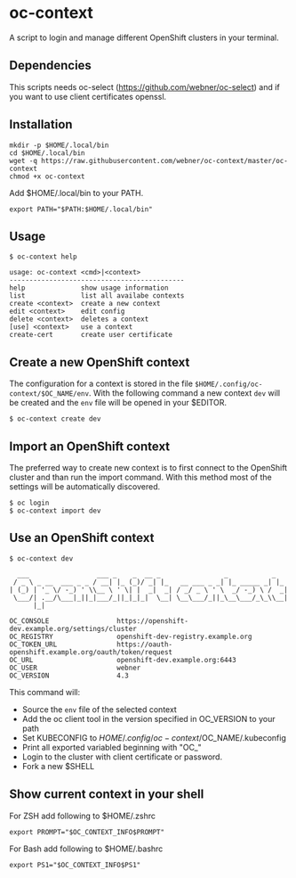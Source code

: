 # oc-context
A script to login and manage different OpenShift clusters in your terminal.

## Dependencies
This scripts needs oc-select (https://github.com/webner/oc-select) and if you want to use client certificates openssl.

## Installation
```
mkdir -p $HOME/.local/bin
cd $HOME/.local/bin
wget -q https://raw.githubusercontent.com/webner/oc-context/master/oc-context
chmod +x oc-context
```

Add $HOME/.local/bin to your PATH.
```
export PATH="$PATH:$HOME/.local/bin"
```

## Usage
```
$ oc-context help

usage: oc-context <cmd>|<context>
--------------------------------------------
help              show usage information
list              list all availabe contexts
create <context>  create a new context
edit <context>    edit config
delete <context>  deletes a context
[use] <context>   use a context
create-cert       create user certificate
```

## Create a new OpenShift context
The configuration for a context is stored in the file `$HOME/.config/oc-context/$OC_NAME/env`. With the following command a new context `dev` will be created and the `env` file will be opened in your $EDITOR.

```
$ oc-context create dev
```

## Import an OpenShift context
The preferred way to create new context is to first connect to the OpenShift cluster and than run the import command. With this method most of the settings will be automatically discovered.

```
$ oc login
$ oc-context import dev
```

## Use an OpenShift context

```
$ oc-context dev

  ___                 ___ _    _  __ _                _           _
 / _ \ _ __  ___ _ _ / __| |_ (_)/ _| |_   __ ___ _ _| |_ _____ _| |_
| (_) | '_ \/ -_) ' \\__ \ ' \| |  _|  _| / _/ _ \ ' \  _/ -_) \ /  _|
 \___/| .__/\___|_||_|___/_||_|_|_|  \__| \__\___/_||_\__\___/_\_\\__|
      |_|

OC_CONSOLE                 https://openshift-dev.example.org/settings/cluster
OC_REGISTRY                openshift-dev-registry.example.org
OC_TOKEN_URL               https://oauth-openshift.example.org/oauth/token/request
OC_URL                     openshift-dev.example.org:6443
OC_USER                    webner
OC_VERSION                 4.3
```

This command will:
 - Source the `env` file of the selected context
 - Add the oc client tool in the version specified in OC_VERSION to your path
 - Set KUBECONFIG to $HOME/.config/oc-context/$OC_NAME/.kubeconfig
 - Print all exported variabled beginning with "OC_"
 - Login to the cluster with client certificate or password.
 - Fork a new $SHELL


## Show current context in your shell

For ZSH add following to $HOME/.zshrc
```
export PROMPT="$OC_CONTEXT_INFO$PROMPT"
```

For Bash add following to $HOME/.bashrc
```
export PS1="$OC_CONTEXT_INFO$PS1" 
```
